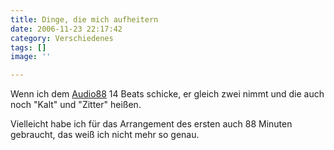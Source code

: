 ```yaml
---
title: Dinge, die mich aufheitern
date: 2006-11-23 22:17:42
category: Verschiedenes
tags: []
image: ''

---
```


Wenn ich dem [Audio88](http://www.audio88.de) 14 Beats schicke, er gleich zwei nimmt und die auch noch "Kalt" und "Zitter" heißen.  

  

Vielleicht habe ich für das Arrangement des ersten auch 88 Minuten gebraucht, das weiß ich nicht mehr so genau.
